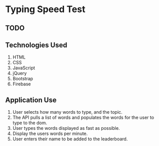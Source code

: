 # Typing Speed Test

## TODO



## Technologies Used

1. HTML
2. CSS
3. JavaScript
4. jQuery
5. Bootstrap
6. Firebase


## Application Use

1. User selects how many words to type, and the topic.
2. The API pulls a list of words and populates the words for the user to type to the dom.
3. User types the words displayed as fast as possible.
4. Display the users words per minute.
5. User enters their name to be added to the leaderboard.
